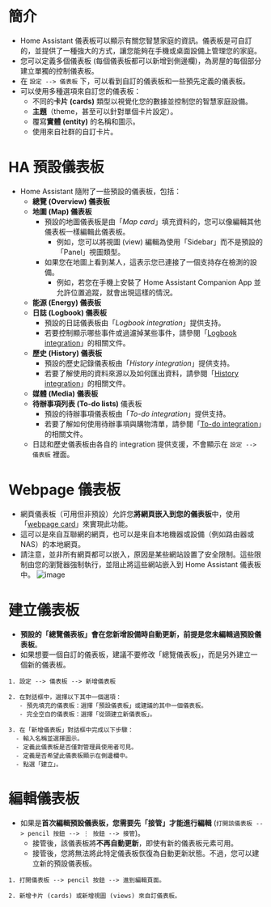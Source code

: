 # 簡介
- Home Assistant 儀表板可以顯示有關您智慧家庭的資訊。儀表板是可自訂的，並提供了一種強大的方式，讓您能夠在手機或桌面設備上管理您的家庭。
- 您可以定義多個儀表板 (每個儀表板都可以新增到側邊欄)，為房屋的每個部分建立單獨的控制儀表板。
- 在 `設定 --> 儀表板` 下，可以看到自訂的儀表板和一些預先定義的儀表板。
- 可以使用多種選項來自訂您的儀表板：
  - 不同的**卡片 (cards)** 類型以視覺化您的數據並控制您的智慧家庭設備。
  - **主題**（theme，甚至可以針對單個卡片設定）。
  - 覆寫**實體 (entity)** 的名稱和圖示。
  - 使用來自社群的自訂卡片。

# HA 預設儀表板
- Home Assistant 隨附了一些預設的儀表板，包括：
  - **總覽 (Overview) 儀表板** 
  - **地圖 (Map) 儀表板**
    - 預設的地圖儀表板是由「*Map card*」填充資料的，您可以像編輯其他儀表板一樣編輯此儀表板。
      - 例如，您可以將視圖 (view) 編輯為使用「Sidebar」而不是預設的「Panel」視圖類型。
    - 如果您在地圖上看到某人，這表示您已連接了一個支持存在檢測的設備。
      - 例如，若您在手機上安裝了 Home Assistant Companion App 並允許位置追蹤，就會出現這樣的情況。
  - **能源 (Energy) 儀表板**
  - **日誌 (Logbook) 儀表板**
    - 預設的日誌儀表板由「*Logbook integration*」提供支持。
    - 若要控制顯示哪些事件或過濾掉某些事件，請參閱「[Logbook integration](https://www.home-assistant.io/integrations/logbook/)」的相關文件。
  - **歷史 (History) 儀表板**
    - 預設的歷史記錄儀表板由「*History integration*」提供支持。
    - 若要了解使用的資料來源以及如何匯出資料，請參閱「[History integration](https://www.home-assistant.io/integrations/history/)」的相關文件。
  - **媒體 (Media) 儀表板**
  - **待辦事項列表 (To-do lists)** 儀表板
    - 預設的待辦事項儀表板由「*To-do integration*」提供支持。
    - 若要了解如何使用待辦事項與購物清單，請參閱「[To-do integration](https://www.home-assistant.io/integrations/todo/)」的相關文件。 
  - 日誌和歷史儀表板由各自的 integration 提供支援，不會顯示在 `設定 --> 儀表板` 裡面。

# Webpage 儀表板
- 網頁儀表板（可用但非預設）允許您**將網頁嵌入到您的儀表板**中，使用「[webpage card](https://www.home-assistant.io/dashboards/iframe/)」來實現此功能。
- 這可以是來自互聯網的網頁，也可以是來自本地機器或設備（例如路由器或 NAS）的本地網頁。
- 請注意，並非所有網頁都可以嵌入，原因是某些網站設置了安全限制。這些限制由您的瀏覽器強制執行，並阻止將這些網站嵌入到 Home Assistant 儀表板中。
![image](https://www.home-assistant.io/images/blog/2024-04/dashboard-webpage.png)

# 建立儀表板
- **預設的「總覽儀表板」會在您新增設備時自動更新，前提是您未編輯過預設儀表板**。
- 如果想要一個自訂的儀表板，建議不要修改「總覽儀表板」，而是另外建立一個新的儀表板。
```text
1. 設定 --> 儀表板 --> 新增儀表板

2. 在對話框中，選擇以下其中一個選項：
   - 預先填充的儀表板：選擇「預設儀表板」或建議的其中一個儀表板。
   - 完全空白的儀表板：選擇「從頭建立新儀表板」。

3. 在「新增儀表板」對話框中完成以下步驟：
  - 輸入名稱並選擇圖示。
  - 定義此儀表板是否僅對管理員使用者可見。
  - 定義是否希望此儀表板顯示在側邊欄中。
  - 點選「建立」。
```

# 編輯儀表板
- 如果是**首次編輯預設儀表板，您需要先「接管」才能進行編輯** (`打開該儀表板 --> pencil 按鈕 --> ⋮ 按鈕 --> 接管`)。
  - 接管後，該儀表板將**不再自動更新**，即使有新的儀表板元素可用。
  - 接管後，您將無法將此特定儀表板恢復為自動更新狀態。不過，您可以建立新的預設儀表板。
```text
1. 打開儀表板 --> pencil 按鈕 --> 進到編輯頁面。

2. 新增卡片 (cards) 或新增視圖 (views) 來自訂儀表板。
```
